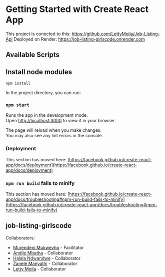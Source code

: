 # Getting Started with Create React App

This project is conected to this: https://github.com/LettyMoila/Job-Listing-Api
Deployed on Render: https://job-listing-girlscode.onrender.com

## Available Scripts

## Install node modules

`npm install`


In the project directory, you can run:

### `npm start`

Runs the app in the development mode.\
Open [http://localhost:3000](http://localhost:3000) to view it in your browser.

The page will reload when you make changes.\
You may also see any lint errors in the console.

### Deployment

This section has moved here: [https://facebook.github.io/create-react-app/docs/deployment](https://facebook.github.io/create-react-app/docs/deployment)

### `npm run build` fails to minify

This section has moved here: [https://facebook.github.io/create-react-app/docs/troubleshooting#npm-run-build-fails-to-minify](https://facebook.github.io/create-react-app/docs/troubleshooting#npm-run-build-fails-to-minify)
## job-listing-girlscode
Collaborators:
- [Murendeni Mukwevho](https://github.com/mukwevhom) - Facilitator
- [Andile Mbatha](https://github.com/ANDILE805) - Collaborator
- [Halala Ndwandwe](https://github.com/HalalaNdwandwe) - Collaborator
- [Zanele Manyathi](https://github.com/zmanyath) - Collaborator
- [Letty Moila](https://github.com/LettyMoila) - Collaborator

